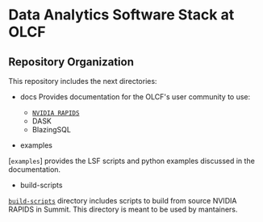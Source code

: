# Data Analytics Software Stack at OLCF

## Repository Organization

This repository includes the next directories:

- docs Provides documentation for the OLCF's user community to use:
  - [`NVIDIA RAPIDS`](https://github.com/benjha/nvrapids_olcf/tree/branch-0.18/docs/nvidia-rapids.rst)
  - DASK
  - BlazingSQL

- examples

[`examples`] provides the LSF scripts and python examples discussed in the documentation.

- build-scripts

[`build-scripts`](https://github.com/benjha/nvrapids_olcf/tree/branch-0.18/build-scripts) directory includes scripts to build from source NVIDIA RAPIDS in Summit. This directory is meant to be used by mantainers.


